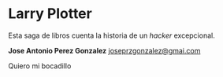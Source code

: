 # Larry Plotter
Esta saga de libros cuenta la historia de un *hacker* excepcional.

**Jose Antonio Perez Gonzalez**
joseprzgonzalez@gmai.com

Quiero mi bocadillo
